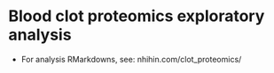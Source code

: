 # Blood clot proteomics exploratory analysis

- For analysis RMarkdowns, see: nhihin.com/clot_proteomics/
